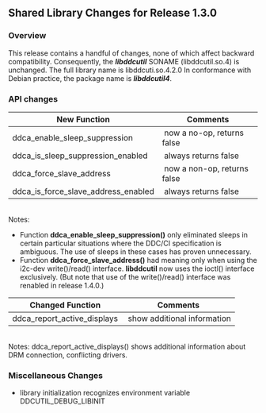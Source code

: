## Shared Library Changes for Release 1.3.0

### Overview

This release contains a handful of changes, none of which affect backward compatibility. 
Consequently, the ***libddcutil*** SONAME (libddcutil.so.4) is unchanged.
The full library name is libddcuti.so.4.2.0
In conformance with Debian practice, the package name is ***libddcutil4***.


### API changes

New Function                          | Comments
--------------------------------------|----------
ddca_enable_sleep_suppression         |&nbsp;now a no-op, returns false
ddca_is_sleep_suppression_enabled     |&nbsp;always returns false
ddca_force_slave_address              |&nbsp;now a non-op, returns false         
ddca_is_force_slave_address_enabled   |&nbsp;always returns false  

<br>
Notes:

- Function **ddca_enable_sleep_suppression()** only eliminated sleeps in certain particular 
  situations where the DDC/CI specification is ambiguous.  The use of sleeps in these cases has proven unnecessary. 
- Function **ddca_force_slave_address()** had meaning only when using the i2c-dev write()/read() interface.
  **libddcutil** now uses the ioctl() interface exclusively.  (But note that use of the write()/read() interface
  was renabled in release 1.4.0.)


Changed Function             |  Comments
-----------------------------|-----------------------
ddca_report_active_displays  |&nbsp;show additional information

<br>
Notes:
ddca_report_active_displays() shows additional information about DRM connection, conflicting drivers.
<br>

### Miscellaneous Changes

- library initialization recognizes environment variable DDCUTIL_DEBUG_LIBINIT


